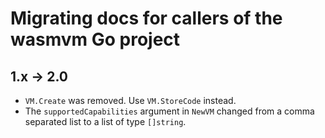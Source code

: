 # Migrating docs for callers of the wasmvm Go project

## 1.x -> 2.0

- `VM.Create` was removed. Use `VM.StoreCode` instead.
- The `supportedCapabilities` argument in `NewVM` changed from a comma separated
  list to a list of type `[]string`.
